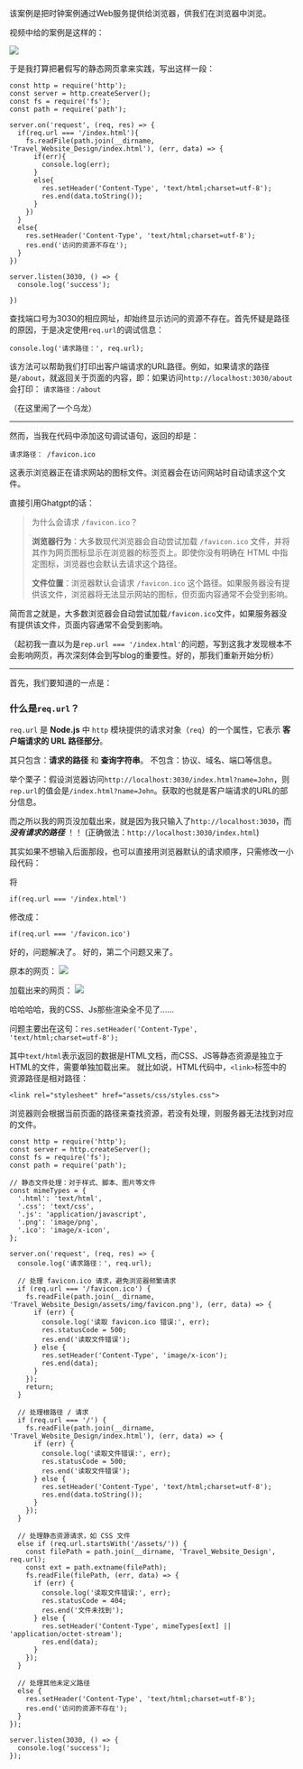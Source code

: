 
该案例是把时钟案例通过Web服务提供给浏览器，供我们在浏览器中浏览。

视频中给的案例是这样的：

![](../../img/Pasted%20image%2020241216160708.png)

于是我打算把暑假写的静态网页拿来实践，写出这样一段：

```
const http = require('http');
const server = http.createServer();
const fs = require('fs');
const path = require('path');

server.on('request', (req, res) => {
  if(req.url === '/index.html'){
    fs.readFile(path.join(__dirname, 'Travel_Website_Design/index.html'), (err, data) => {
      if(err){
        console.log(err);
      }
      else{
        res.setHeader('Content-Type', 'text/html;charset=utf-8');
        res.end(data.toString());
      }
    })
  }
  else{
    res.setHeader('Content-Type', 'text/html;charset=utf-8');
    res.end('访问的资源不存在');
  }
})

server.listen(3030, () => {
  console.log('success');
  
})
```

查找端口号为3030的相应网址，却始终显示访问的资源不存在。首先怀疑是路径的原因，于是决定使用`req.url`的调试信息：
```
console.log('请求路径：', req.url);
```

该方法可以帮助我们打印出客户端请求的URL路径。例如，如果请求的路径是`/about`，就返回关于页面的内容，即：如果访问`http://localhost:3030/about`会打印：
`请求路径：/about`


（在这里闹了一个乌龙）

<hr>


然而，当我在代码中添加这句调试语句，返回的却是：
```
请求路径： /favicon.ico
```
这表示浏览器正在请求网站的图标文件。浏览器会在访问网站时自动请求这个文件。

直接引用Ghatgpt的话：

>为什么会请求 `/favicon.ico`？
>
> **浏览器行为**：大多数现代浏览器会自动尝试加载 `/favicon.ico` 文件，并将其作为网页图标显示在浏览器的标签页上。即使你没有明确在 HTML 中指定图标，浏览器也会默认去请求这个路径。
  >  
>**文件位置**：浏览器默认会请求 `/favicon.ico` 这个路径。如果服务器没有提供该文件，浏览器将无法显示网站的图标，但页面内容通常不会受到影响。

简而言之就是，大多数浏览器会自动尝试加载`/favicon.ico`文件，如果服务器没有提供该文件，页面内容通常不会受到影响。

（起初我一直以为是`rep.url === '/index.html'`的问题，写到这我才发现根本不会影响网页，再次深刻体会到写blog的重要性。好的，那我们重新开始分析）

<hr>


首先，我们要知道的一点是：

### 什么是`req.url`？

`req.url` 是 **Node.js** 中 `http` 模块提供的请求对象（`req`）的一个属性，它表示 **客户端请求的 URL 路径部分**。

其只包含：**请求的路径** 和 **查询字符串**。 
不包含：协议、域名、端口等信息。

举个栗子：假设浏览器访问`http://localhost:3030/index.html?name=John`，则`rep.url`的值会是`/index.html?name=John`。获取的也就是客户端请求的URL的部分信息。

而之所以我的网页没加载出来，就是因为我只输入了`http://localhost:3030`，而***没有请求的路径***  ！！
(正确做法：`http://localhost:3030/index.html`)

其实如果不想输入后面那段，也可以直接用浏览器默认的请求顺序，只需修改一小段代码：

将
```
if(req.url === '/index.html')
```
修改成：
```
if(req.url === '/favicon.ico')
```



好的，问题解决了。
好的，第二个问题又来了。

原本的网页：
![](../../img/Pasted%20image%2020241216165731.png)

加载出来的网页：
![](../../img/Pasted%20image%2020241216165753.png)

哈哈哈哈，我的CSS、Js那些渲染全不见了......

问题主要出在这句：`res.setHeader('Content-Type', 'text/html;charset=utf-8');`

其中`text/html`表示返回的数据是HTML文档，而CSS、JS等静态资源是独立于HTML的文件，需要单独加载出来。
就比如说，HTML代码中，`<link>`标签中的资源路径是相对路径：
```
<link rel="stylesheet" href="assets/css/styles.css">
```

浏览器则会根据当前页面的路径来查找资源，若没有处理，则服务器无法找到对应的文件。


```
const http = require('http');
const server = http.createServer();
const fs = require('fs');
const path = require('path');

// 静态文件处理：对于样式、脚本、图片等文件
const mimeTypes = {
  '.html': 'text/html',
  '.css': 'text/css',
  '.js': 'application/javascript',
  '.png': 'image/png',
  '.ico': 'image/x-icon',
};

server.on('request', (req, res) => {
  console.log('请求路径：', req.url);

  // 处理 favicon.ico 请求，避免浏览器频繁请求
  if (req.url === '/favicon.ico') {
    fs.readFile(path.join(__dirname, 'Travel_Website_Design/assets/img/favicon.png'), (err, data) => {
      if (err) {
        console.log('读取 favicon.ico 错误:', err);
        res.statusCode = 500;
        res.end('读取文件错误');
      } else {
        res.setHeader('Content-Type', 'image/x-icon');
        res.end(data);
      }
    });
    return;
  }

  // 处理根路径 / 请求
  if (req.url === '/') {
    fs.readFile(path.join(__dirname, 'Travel_Website_Design/index.html'), (err, data) => {
      if (err) {
        console.log('读取文件错误:', err);
        res.statusCode = 500;
        res.end('读取文件错误');
      } else {
        res.setHeader('Content-Type', 'text/html;charset=utf-8');
        res.end(data.toString());
      }
    });
  }
  
  // 处理静态资源请求，如 CSS 文件
  else if (req.url.startsWith('/assets/')) {
    const filePath = path.join(__dirname, 'Travel_Website_Design', req.url);
    const ext = path.extname(filePath);
    fs.readFile(filePath, (err, data) => {
      if (err) {
        console.log('读取文件错误:', err);
        res.statusCode = 404;
        res.end('文件未找到');
      } else {
        res.setHeader('Content-Type', mimeTypes[ext] || 'application/octet-stream');
        res.end(data);
      }
    });
  }
  
  // 处理其他未定义路径
  else {
    res.setHeader('Content-Type', 'text/html;charset=utf-8');
    res.end('访问的资源不存在');
  }
});

server.listen(3030, () => {
  console.log('success');
});

```